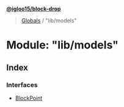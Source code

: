 **[@igloo15/block-drop](../README.md)**

> [Globals](../globals.md) / "lib/models"

# Module: "lib/models"

## Index

### Interfaces

* [BlockPoint](../interfaces/_lib_models_.blockpoint.md)
